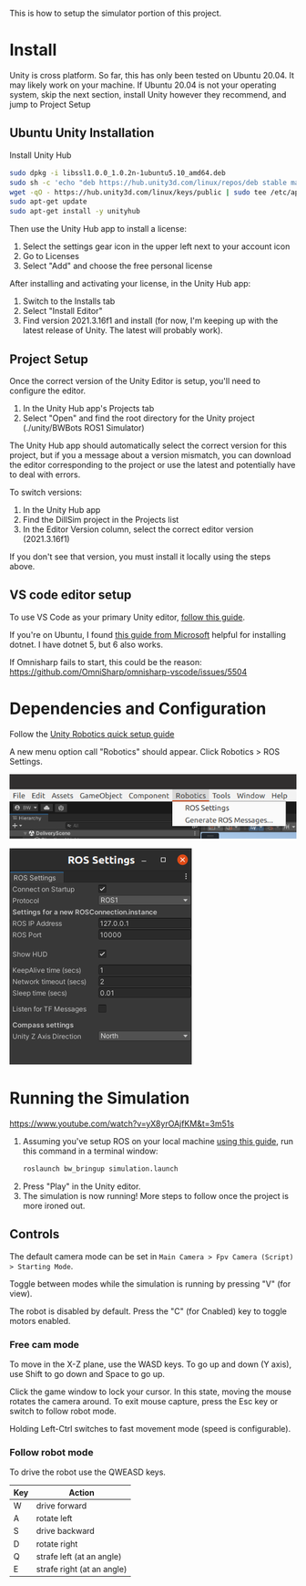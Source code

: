 This is how to setup the simulator portion of this project.

# Install

Unity is cross platform. So far, this has only been tested on Ubuntu 20.04.
It may likely work on your machine. If Ubuntu 20.04 is not your operating system,
skip the next section, install Unity however they recommend, and jump to Project Setup

## Ubuntu Unity Installation

Install Unity Hub

```bash
sudo dpkg -i libssl1.0.0_1.0.2n-1ubuntu5.10_amd64.deb
sudo sh -c 'echo "deb https://hub.unity3d.com/linux/repos/deb stable main" > /etc/apt/sources.list.d/unityhub.list'
wget -qO - https://hub.unity3d.com/linux/keys/public | sudo tee /etc/apt/trusted.gpg.d/unityhub.asc
sudo apt-get update
sudo apt-get install -y unityhub
```

Then use the Unity Hub app to install a license:

1. Select the settings gear icon in the upper left next to your account icon
1. Go to Licenses
1. Select "Add" and choose the free personal license

After installing and activating your license, in the Unity Hub app:

1. Switch to the Installs tab
1. Select "Install Editor"
1. Find version 2021.3.16f1 and install (for now, I'm keeping up with the latest release of Unity. 
    The latest will probably work).


## Project Setup

Once the correct version of the Unity Editor is setup, you'll need to configure the editor.

1. In the Unity Hub app's Projects tab
1. Select "Open" and find the root directory for the Unity project (./unity/BWBots ROS1 Simulator)

The Unity Hub app should automatically select the correct version for this project, 
but if you a message about a version mismatch, 
you can download the editor corresponding to the project
or use the latest and potentially have to deal with errors.

To switch versions:
1. In the Unity Hub app
1. Find the DillSim project in the Projects list
1. In the Editor Version column, select the correct editor version (2021.3.16f1)

If you don't see that version, you must install it locally using the steps above.

## VS code editor setup

To use VS Code as your primary Unity editor, [follow this guide](https://code.visualstudio.com/docs/other/unity).

If you're on Ubuntu, I found [this guide from Microsoft](https://learn.microsoft.com/en-us/dotnet/core/install/linux-ubuntu#2004) helpful
for installing dotnet. I have dotnet 5, but 6 also works.

If Omnisharp fails to start, this could be the reason: https://github.com/OmniSharp/omnisharp-vscode/issues/5504

# Dependencies and Configuration


Follow the [Unity Robotics quick setup guide](https://github.com/Unity-Technologies/Unity-Robotics-Hub/blob/main/tutorials/quick_setup.md)

A new menu option call "Robotics" should appear. Click Robotics > ROS Settings.

![alt text](images/UnityShinyNewMenu.png "UnityShinyNewMenu")

![alt text](images/UnityRosSettings.png "UnityRosSettings")



# Running the Simulation

https://www.youtube.com/watch?v=yX8yrOAjfKM&t=3m51s

1. Assuming you've setup ROS on your local machine [using this guide](local_setup.md),
run this command in a terminal window: 
    ```bash
    roslaunch bw_bringup simulation.launch
    ```
1. Press "Play" in the Unity editor.
1. The simulation is now running! More steps to follow once the project is more ironed out.

## Controls

The default camera mode can be set in `Main Camera > Fpv Camera (Script) > Starting Mode`.

Toggle between modes while the simulation is running by pressing "V" (for view).

The robot is disabled by default. Press the "C" (for Cnabled) key to toggle motors enabled.

### Free cam mode

To move in the X-Z plane, use the WASD keys.
To go up and down (Y axis), use Shift to go down and Space to go up.

Click the game window to lock your cursor. In this state, moving the mouse rotates the camera around.
To exit mouse capture, press the Esc key
or switch to follow robot mode.

Holding Left-Ctrl switches to fast movement mode (speed is configurable).

### Follow robot mode

To drive the robot use the QWEASD keys.

|Key|Action|
|---|---|
| W | drive forward |
| A | rotate left |
| S | drive backward |
| D | rotate right |
| Q | strafe left (at an angle) |
| E | strafe right (at an angle) |
